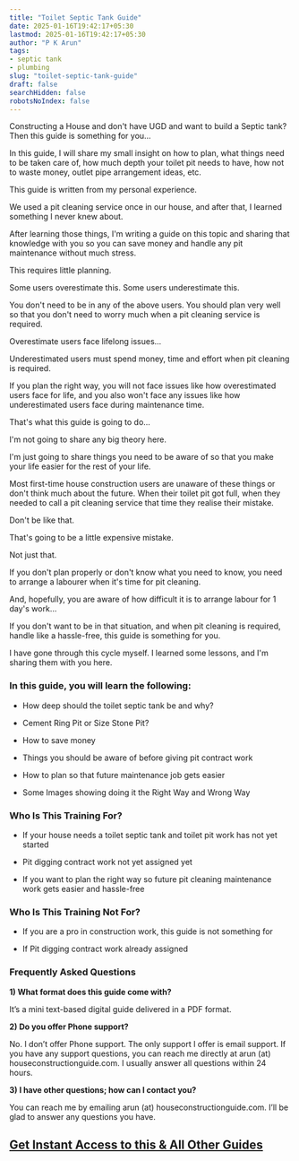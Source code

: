 ```yaml
---
title: "Toilet Septic Tank Guide"
date: 2025-01-16T19:42:17+05:30
lastmod: 2025-01-16T19:42:17+05:30
author: "P K Arun"
tags: 
- septic tank
- plumbing
slug: "toilet-septic-tank-guide"
draft: false 
searchHidden: false
robotsNoIndex: false 
---
```

Constructing a House and don't have UGD and want to build a Septic tank? Then this guide is something for you…

In this guide, I will share my small insight on how to plan, what things need to be taken care of, how much depth your toilet pit needs to have, how not to waste money, outlet pipe arrangement ideas, etc. 

This guide is written from my personal experience.

We used a pit cleaning service once in our house, and after that, I learned something I never knew about. 

After learning those things, I'm writing a guide on this topic and sharing that knowledge with you so you can save money and handle any pit maintenance without much stress.

This requires little planning.

Some users overestimate this. Some users underestimate this.

You don't need to be in any of the above users. You should plan very well so that you don't need to worry much when a pit cleaning service is required.

Overestimate users face lifelong issues… 

Underestimated users must spend money, time and effort when pit cleaning is required.

If you plan the right way, you will not face issues like how overestimated users face for life, and you also won't face any issues like how underestimated users face during maintenance time.

That's what this guide is going to do…

I'm not going to share any big theory here. 

I'm just going to share things you need to be aware of so that you make your life easier for the rest of your life.

Most first-time house construction users are unaware of these things or don't think much about the future. When their toilet pit got full, when they needed to call a pit cleaning service that time they realise their mistake.

Don't be like that.

That's going to be a little expensive mistake. 

Not just that. 

If you don't plan properly or don't know what you need to know, you need to arrange a labourer when it's time for pit cleaning.

And, hopefully, you are aware of how difficult it is to arrange labour for 1 day's work… 

If you don't want to be in that situation, and when pit cleaning is required, handle like a hassle-free, this guide is something for you.

I have gone through this cycle myself. I learned some lessons, and I'm sharing them with you here.


### In this guide, you will learn the following:

- How deep should the toilet septic tank be and why?

- Cement Ring Pit or Size Stone Pit?

- How to save money

- Things you should be aware of before giving pit contract work

- How to plan so that future maintenance job gets easier

- Some Images showing doing it the Right Way and Wrong Way


### Who Is This Training For?

- If your house needs a toilet septic tank and toilet pit work has not yet started

- Pit digging contract work not yet assigned yet

- If you want to plan the right way so future pit cleaning maintenance work gets easier and hassle-free


### Who Is This Training Not For?

- If you are a pro in construction work, this guide is not something for

- If Pit digging contract work already assigned 

### Frequently Asked Questions


**1) What format does this guide come with?**

It’s a mini text-based digital guide delivered in a PDF format.

**2) Do you offer Phone support?**

No. I don’t offer Phone support. The only support I offer is email support. If you have any support questions, you can reach me directly at arun (at) houseconstructionguide.com. I usually answer all questions within 24 hours.


**3) I have other questions; how can I contact you?**

You can reach me by emailing arun (at) houseconstructionguide.com. I’ll be glad to answer any questions you have.

## [Get Instant Access to this & All Other Guides](https://houseconstructionguide.com/products/#all-access-pass) 